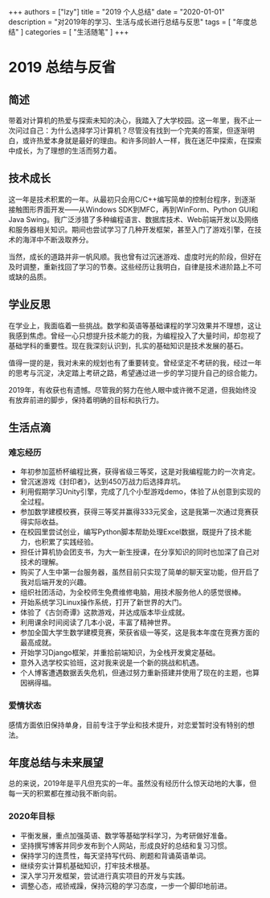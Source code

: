 +++
authors = ["lzy"]
title = "2019 个人总结"
date = "2020-01-01"
description = "对2019年的学习、生活与成长进行总结与反思"
tags = [
    "年度总结"
]
categories = [
    "生活随笔"
]
+++

# 2019 总结与反省

## 简述

带着对计算机的热爱与探索未知的决心，我踏入了大学校园。这一年里，我不止一次问过自己：为什么选择学习计算机？尽管没有找到一个完美的答案，但逐渐明白，或许热爱本身就是最好的理由。和许多同龄人一样，我在迷茫中探索，在探索中成长，为了理想的生活而努力着。

## 技术成长

这一年是技术积累的一年。从最初只会用C/C++编写简单的控制台程序，到逐渐接触图形界面开发——从Windows SDK到MFC，再到WinForm、Python GUI和Java Swing。我广泛涉猎了多种编程语言、数据库技术、Web前端开发以及网络和服务器相关知识。期间也尝试学习了几种开发框架，甚至入门了游戏引擎，在技术的海洋中不断汲取养分。

当然，成长的道路并非一帆风顺。我也曾有过沉迷游戏、虚度时光的阶段，但好在及时调整，重新找回了学习的节奏。这些经历让我明白，自律是技术进阶路上不可或缺的品质。

## 学业反思

在学业上，我面临着一些挑战。数学和英语等基础课程的学习效果并不理想，这让我感到焦虑。曾经一心只想提升技术能力的我，为编程投入了大量时间，却忽视了基础学科的重要性。现在我深刻认识到，扎实的基础知识是技术发展的基石。

值得一提的是，我对未来的规划也有了重要转变。曾经坚定不考研的我，经过一年的思考与沉淀，决定踏上考研之路，希望通过进一步的学习提升自己的综合能力。

2019年，有收获也有遗憾。尽管我的努力在他人眼中或许微不足道，但我始终没有放弃前进的脚步，保持着明确的目标和执行力。

## 生活点滴

### 难忘经历

- 年初参加蓝桥杯编程比赛，获得省级三等奖，这是对我编程能力的一次肯定。
- 曾沉迷游戏《封印者》，达到450万战力后选择弃坑。
- 利用假期学习Unity引擎，完成了几个小型游戏demo，体验了从创意到实现的全过程。
- 参加数学建模校赛，获得三等奖并赢得333元奖金，这是我第一次通过竞赛获得实际收益。
- 在校园里尝试创业，编写Python脚本帮助处理Excel数据，既提升了技术能力，也积累了实践经验。
- 担任计算机协会团支书，为大一新生授课，在分享知识的同时也加深了自己对技术的理解。
- 购买了人生中第一台服务器，虽然目前只实现了简单的聊天室功能，但开启了我对后端开发的兴趣。
- 组织社团活动，为全校师生免费维修电脑，用技术服务他人的感觉很棒。
- 开始系统学习Linux操作系统，打开了新世界的大门。
- 体验了《古剑奇谭》这款游戏，并达成版本毕业成就。
- 利用课余时间阅读了几本小说，丰富了精神世界。
- 参加全国大学生数学建模竞赛，荣获省级一等奖，这是我本年度在竞赛方面的最高成就。
- 开始学习Django框架，并重拾前端知识，为全栈开发奠定基础。
- 意外入选学校实验班，这对我来说是一个新的挑战和机遇。
- 个人博客遭遇数据丢失危机，但通过努力重新搭建并使用了现在的主题，也算因祸得福。

### 爱情状态

感情方面依旧保持单身，目前专注于学业和技术提升，对恋爱暂时没有特别的想法。

## 年度总结与未来展望

总的来说，2019年是平凡但充实的一年。虽然没有经历什么惊天动地的大事，但每一天的积累都在推动我不断向前。

### 2020年目标

- 平衡发展，重点加强英语、数学等基础学科学习，为考研做好准备。
- 坚持撰写博客并同步发布到个人网站，形成良好的总结和复习习惯。
- 保持学习的连贯性，每天坚持写代码、刷题和背诵英语单词。
- 继续夯实计算机基础知识，打牢技术根基。
- 深入学习开发框架，尝试进行真实项目的开发与实践。
- 调整心态，戒骄戒躁，保持沉稳的学习态度，一步一个脚印地前进。
